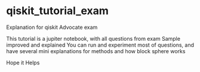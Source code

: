 # qiskit_tutorial_exam
Explanation for qiskit Advocate exam

This tutorial is a jupiter notebook, with all questions from exam Sample improved and explained
You can run and experiment most of questions, and have several mini explanations for methods and how block sphere works

Hope it Helps

